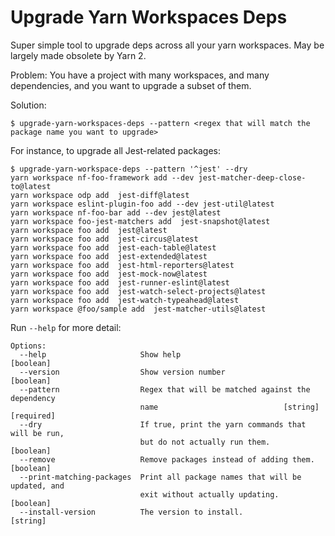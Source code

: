 # Upgrade Yarn Workspaces Deps
Super simple tool to upgrade deps across all your yarn workspaces. May be largely made obsolete by Yarn 2.

Problem: You have a project with many workspaces, and many dependencies, and you want to upgrade a subset of them.

Solution:

```
$ upgrade-yarn-workspaces-deps --pattern <regex that will match the package name you want to upgrade>
```

For instance, to upgrade all Jest-related packages:

```
$ upgrade-yarn-workspace-deps --pattern '^jest' --dry
yarn workspace nf-foo-framework add --dev jest-matcher-deep-close-to@latest
yarn workspace odp add  jest-diff@latest
yarn workspace eslint-plugin-foo add --dev jest-util@latest
yarn workspace nf-foo-bar add --dev jest@latest
yarn workspace foo-jest-matchers add  jest-snapshot@latest
yarn workspace foo add  jest@latest
yarn workspace foo add  jest-circus@latest
yarn workspace foo add  jest-each-table@latest
yarn workspace foo add  jest-extended@latest
yarn workspace foo add  jest-html-reporters@latest
yarn workspace foo add  jest-mock-now@latest
yarn workspace foo add  jest-runner-eslint@latest
yarn workspace foo add  jest-watch-select-projects@latest
yarn workspace foo add  jest-watch-typeahead@latest
yarn workspace @foo/sample add  jest-matcher-utils@latest
```

Run `--help` for more detail:

```
Options:
  --help                     Show help                                 [boolean]
  --version                  Show version number                       [boolean]
  --pattern                  Regex that will be matched against the dependency
                             name                            [string] [required]
  --dry                      If true, print the yarn commands that will be run,
                             but do not actually run them.             [boolean]
  --remove                   Remove packages instead of adding them.   [boolean]
  --print-matching-packages  Print all package names that will be updated, and
                             exit without actually updating.           [boolean]
  --install-version          The version to install.                    [string]

```
